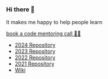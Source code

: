 ### Hi there 👋
It makes me happy to help people learn

[book a code mentoring call 👨‍💻](https://tidycal.com/maciejjankowski)


* [2024 Repository](https://github.com/maciejjankowski/2024/wiki)
* [2023 Repository](https://github.com/maciejjankowski/2023/wiki)
* [2022 Repository](https://github.com/maciejjankowski/2022/wiki)
* [2021 Repository](https://github.com/maciejjankowski/2021/wiki)
* [Wiki](https://github.com/maciejjankowski/maciejjankowski/wiki)


<!--
**maciejjankowski/maciejjankowski** is a ✨ _special_ ✨ repository because its `README.md` (this file) appears on your GitHub profile.

Here are some ideas to get you started:

- 🔭 I’m currently working on ...
- 🌱 I’m currently learning ...
- 👯 I’m looking to collaborate on ...
- 🤔 I’m looking for help with ...
- 💬 Ask me about ...
- 📫 How to reach me: ...
- 😄 Pronouns: ...
- ⚡ Fun fact: ...
-->
